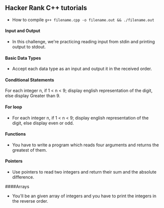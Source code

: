 ## Hacker Rank C++ tutorials

- How to compile
`g++ filename.cpp -o filename.out && ./filename.out`

#### Input and Output
- In this challenge, we're practicing reading input from stdin and printing output to stdout.

#### Basic Data Types
- Accept each data type as an input and output it in the received order.

#### Conditional Statements
For each integer n, if 1 < n < 9; display english representation of the digit, else display Greater than 9.

#### For loop
- For each integer n, if 1 < n < 9; display english representation of the digit, else display even or odd.

#### Functions
- You have to write a program which reads four arguments and returns the greatest of them.

#### Pointers
- Use pointers to read two integers and return their sum and the absolute difference. 

####Arrays
- You'll be an given array of  integers and you have to print the integers in the reverse order.